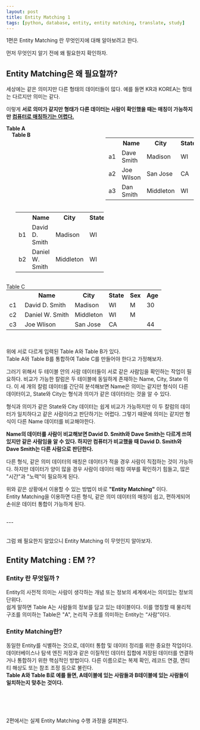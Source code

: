 ```yaml
---
layout: post
title: Entity Matching 1
tags: [python, database, entity, entity matching, translate, study]
---
```


1편은 Entity Matching 란 무엇인지에 대해 알아보려고 한다.



먼저 무엇인지 알기 전에 왜 필요한지 확인하자.

## Entity Matching은 왜 필요할까?


세상에는 같은 의미지만 다른 형태의 데이터들이 많다.
예를 들면 KR과 KOREA는 형태는 다르지만 의미는 같다.<br>

이렇게 <b>서로 의미가 같지만 형태가 다른 데이터는 사람이 확인했을 때는 매칭이 가능하지만 <u>컴퓨터로 매칭하기는 어렵다.</u></b>


<style type="text/css"> 
span{
    font-weight:500;
}

.divid-table{
   
    width:47%!important;

}
.tuple-label{
width:10%;
}
.left{
     float:left;
}

</style>

<label class="left" style="width:50%;"><b>Table A</b></label> 
<label class="left" style="width:50%;padding-left:3%;"><b>Table B</b></label>

<table class="left divid-table">
<tbody>
<tr><th> </th><th>Name</th><th>City</th><th>State</th><th>Age</th></tr>
<tr><td class="tuple-label">a1</td><td>Dave Smith<br></td><td>Madison<br></td><td>WI</td><td>30</td></tr>
<tr><td class="tuple-label">a2</td><td>Joe Wilson<br></td><td>San Jose<br></td><td>CA</td><td>44</td></tr>
<tr><td class="tuple-label">a3</td><td>Dan Smith<br></td><td>Middleton<br></td><td>WI</td><td>53</td></tr>
</tbody>
</table>

<table class="left divid-table" style="margin-left:5%;"> <tbody>
<tr><th></th><th> Name </th><th> City </th><th> State </th><th> Sex</th></tr>
<tr><td class="tuple-label">b1</td><td> David D. Smith </td><td> Madison </td><td> WI </td><td>M</td></tr>
<tr><td class="tuple-label">b2</td><td> Daniel W. Smith </td><td> Middleton </td><td> WI </td><td>M</td></tr>
</tbody>
</table>

<div style="clear:both"></div>
<p>
</p>
<div>
<label class="left" style="">Table C</label>
<table class=""  > <tbody>
<tr><td></td><th> Name </th><th> City </th><th> State </th><th> Sex</th><th> Age</th></tr>
<tr><td class="tuple-label">c1</td><td> David D. Smith </td><td> Madison </td><td> WI </td><td>M</td><td>30</td></tr>
<tr><td class="tuple-label">c2</td><td> Daniel W. Smith </td><td> Middleton </td><td> WI </td><td>M</td><td></td></tr>
<tr><td class="tuple-label">c3</td><td> Joe Wlison </td><td> San Jose </td><td> CA </td><td></td><td>44</td></tr>
</tbody>
</table>
</div>
<br>

위에 서로 다르게 입력된 Table A와 Table B가 있다. <br> 
Table A와 Table B를 통합하여 Table C를 만들어야 한다고 가정해보자. 


그러기 위해서 두 테이블 안의 사람 데이터들이 서로 같은 사람임을 확인하는 작업이 필요하다. 
비교가 가능한 칼럼은 두 테이블에 동일하게 존재하는 Name, City, State 이다. 이 세 개의 칼럼 데이터를 간단히 분석해보면 Name은 의미는 같지만 형식이 다른 데이터이고, State와 City는 형식과 의미가 같은 데이터라는 것을 알 수 있다. 
 

형식과 의미가 같은 State와 City 데이터는 쉽게 비교가 가능하지만 이 두 칼럼의 데이터가 일치하다고 같은 사람이라고 판단하기는 어렵다. 
그렇기 때문에 의미는 같지만 형식이 다른 Name 데이터를 비교해야한다.


<b>
Name의 데이터를 사람이 비교해보면 David D. Smith와 Dave Smith는 다르게 쓰여있지만 같은 사람임을 알 수 있다. 하지만 컴퓨터가 비교했을 때 David D. Smith와 Dave Smith는 다른 사람으로 판단한다.
</b>


다른 형식, 같은 의미 데이터의 매칭은 데이터가 적을 경우 사람이 직접하는 것이 가능하다. 
하지만 데이터가 양이 많을 경우 사람이 데이터 매칭 여부를 확인하기 힘들고, 많은 "시간"과 "노력"이 필요하게 된다.


위와 같은 상황에서 이용할 수 있는 방법이 바로 <b>"Entity Matching"</b> 이다.  <br>
Entity Matching을 이용하면 다른 형식, 같은 의미 데이터의 매칭이 쉽고, 편하게되어 손쉬운 데이터 통합이 가능하게 된다.

<br>
---
<br>
<br>

그럼 왜 필요한지 알았으니 Entity Matching 이 무엇인지 알아보자.

## Entity Matching : EM ??

### Entity 란 무엇일까 ?
Entity의 사전적 의미는 사람이 생각하는 개념 또는 정보의 세계에서는 의미있는 정보의 단위다. <br>
쉽게 말하면 Table A는 사람들의 정보를 담고 있는 테이블이다. 
이를 명칭할 때 물리적 구조를 의미하는 Table은 "A", 논리적 구조를 의미하는 Entity는 “사람”이다. 

### Entity Matching란?
동일한 Entity를 식별하는 것으로, 데이터 통합 및 데이터 정리를 위한 중요한 작업이다. 
데이터베이스나 탐색 엔진 저장과 같은 이질적인 데이터 집합에 저장된 데이터를 연결하거나 통합하기 위한 핵심적인 방법이다.
다른 이름으로는 복제 확인, 레코드 연결, 엔티티 해상도 또는 참조 조정 등으로 불린다. <br>
<b>Table A와 Table B로 예를 들면, A테이블에 있는 사람들과 B테이블에 있는 사람들이 일치하는지 맞추는 것이다. </b>
<br>
<br>
<br>
<br>
<br>




2편에서는 실제 Entity Matching 수행 과정을 살펴본다.
<br>
<br>







